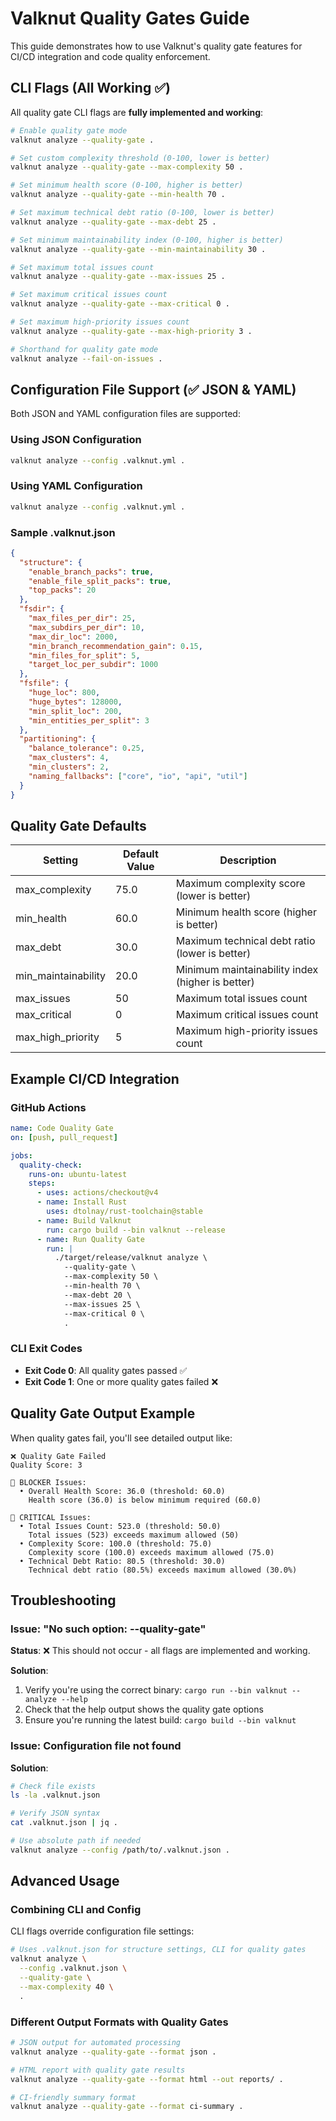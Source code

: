 # Valknut Quality Gates Guide

This guide demonstrates how to use Valknut's quality gate features for CI/CD integration and code quality enforcement.

## CLI Flags (All Working ✅)

All quality gate CLI flags are **fully implemented and working**:

```bash
# Enable quality gate mode
valknut analyze --quality-gate .

# Set custom complexity threshold (0-100, lower is better)  
valknut analyze --quality-gate --max-complexity 50 .

# Set minimum health score (0-100, higher is better)
valknut analyze --quality-gate --min-health 70 .

# Set maximum technical debt ratio (0-100, lower is better)
valknut analyze --quality-gate --max-debt 25 .

# Set minimum maintainability index (0-100, higher is better)
valknut analyze --quality-gate --min-maintainability 30 .

# Set maximum total issues count
valknut analyze --quality-gate --max-issues 25 .

# Set maximum critical issues count
valknut analyze --quality-gate --max-critical 0 .

# Set maximum high-priority issues count  
valknut analyze --quality-gate --max-high-priority 3 .

# Shorthand for quality gate mode
valknut analyze --fail-on-issues .
```

## Configuration File Support (✅ JSON & YAML)

Both JSON and YAML configuration files are supported:

### Using JSON Configuration

```bash
valknut analyze --config .valknut.yml .
```

### Using YAML Configuration  

```bash
valknut analyze --config .valknut.yml .
```

### Sample .valknut.json

```json
{
  "structure": {
    "enable_branch_packs": true,
    "enable_file_split_packs": true,
    "top_packs": 20
  },
  "fsdir": {
    "max_files_per_dir": 25,
    "max_subdirs_per_dir": 10,
    "max_dir_loc": 2000,
    "min_branch_recommendation_gain": 0.15,
    "min_files_for_split": 5,
    "target_loc_per_subdir": 1000
  },
  "fsfile": {
    "huge_loc": 800,
    "huge_bytes": 128000,
    "min_split_loc": 200,
    "min_entities_per_split": 3
  },
  "partitioning": {
    "balance_tolerance": 0.25,
    "max_clusters": 4,
    "min_clusters": 2,
    "naming_fallbacks": ["core", "io", "api", "util"]
  }
}
```

## Quality Gate Defaults

| Setting | Default Value | Description |
|---------|---------------|-------------|
| max_complexity | 75.0 | Maximum complexity score (lower is better) |  
| min_health | 60.0 | Minimum health score (higher is better) |
| max_debt | 30.0 | Maximum technical debt ratio (lower is better) |
| min_maintainability | 20.0 | Minimum maintainability index (higher is better) |
| max_issues | 50 | Maximum total issues count |
| max_critical | 0 | Maximum critical issues count |  
| max_high_priority | 5 | Maximum high-priority issues count |

## Example CI/CD Integration

### GitHub Actions

```yaml
name: Code Quality Gate
on: [push, pull_request]

jobs:
  quality-check:
    runs-on: ubuntu-latest
    steps:
      - uses: actions/checkout@v4
      - name: Install Rust
        uses: dtolnay/rust-toolchain@stable
      - name: Build Valknut
        run: cargo build --bin valknut --release
      - name: Run Quality Gate
        run: |
          ./target/release/valknut analyze \
            --quality-gate \
            --max-complexity 50 \
            --min-health 70 \
            --max-debt 20 \
            --max-issues 25 \
            --max-critical 0 \
            .
```

### CLI Exit Codes

- **Exit Code 0**: All quality gates passed ✅
- **Exit Code 1**: One or more quality gates failed ❌

## Quality Gate Output Example

When quality gates fail, you'll see detailed output like:

```
❌ Quality Gate Failed
Quality Score: 3

🚫 BLOCKER Issues:
  • Overall Health Score: 36.0 (threshold: 60.0)
    Health score (36.0) is below minimum required (60.0)

🔴 CRITICAL Issues:
  • Total Issues Count: 523.0 (threshold: 50.0)
    Total issues (523) exceeds maximum allowed (50)
  • Complexity Score: 100.0 (threshold: 75.0)  
    Complexity score (100.0) exceeds maximum allowed (75.0)
  • Technical Debt Ratio: 80.5 (threshold: 30.0)
    Technical debt ratio (80.5%) exceeds maximum allowed (30.0%)
```

## Troubleshooting

### Issue: "No such option: --quality-gate"
**Status**: ❌ This should not occur - all flags are implemented and working.

**Solution**: 
1. Verify you're using the correct binary: `cargo run --bin valknut -- analyze --help`
2. Check that the help output shows the quality gate options
3. Ensure you're running the latest build: `cargo build --bin valknut`

### Issue: Configuration file not found
**Solution**:
```bash
# Check file exists
ls -la .valknut.json

# Verify JSON syntax  
cat .valknut.json | jq .

# Use absolute path if needed
valknut analyze --config /path/to/.valknut.json .
```

## Advanced Usage

### Combining CLI and Config
CLI flags override configuration file settings:

```bash
# Uses .valknut.json for structure settings, CLI for quality gates
valknut analyze \
  --config .valknut.json \
  --quality-gate \
  --max-complexity 40 \
  .
```

### Different Output Formats with Quality Gates

```bash  
# JSON output for automated processing
valknut analyze --quality-gate --format json .

# HTML report with quality gate results
valknut analyze --quality-gate --format html --out reports/ .

# CI-friendly summary format
valknut analyze --quality-gate --format ci-summary .
```